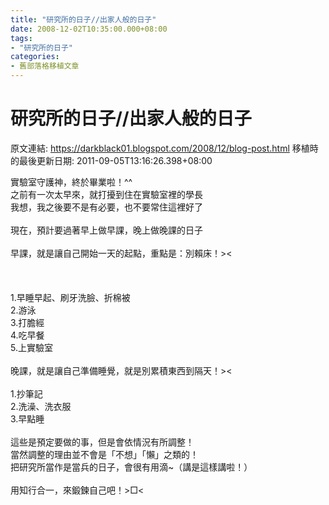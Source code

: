 ```yaml
---
title: "研究所的日子//出家人般的日子"
date: 2008-12-02T10:35:00.000+08:00
tags: 
- "研究所的日子"
categories:
- 舊部落格移植文章
---
```


# 研究所的日子//出家人般的日子

原文連結: https://darkblack01.blogspot.com/2008/12/blog-post.html
移植時的最後更新日期: 2011-09-05T13:16:26.398+08:00

實驗室守護神，終於畢業啦！^^<br />之前有一次太早來，就打擾到住在實驗室裡的學長<br />我想，我之後要不是有必要，也不要常住這裡好了<br /><br />現在，預計要過著早上做早課，晚上做晚課的日子<br /><br />早課，就是讓自己開始一天的起點，重點是：別賴床！&gt;&lt;<br /><br /><a name='more'></a><br /><br />1.早睡早起、刷牙洗臉、折棉被<br />2.游泳<br />3.打膽經<br />4.吃早餐<br />5.上實驗室<br /><br />晚課，就是讓自己準備睡覺，就是別累積東西到隔天！&gt;&lt;<br /><br />1.抄筆記<br />2.洗澡、洗衣服<br />3.早點睡<br /><br />這些是預定要做的事，但是會依情況有所調整！<br />當然調整的理由並不會是「不想」「懶」之類的！<br />把研究所當作是當兵的日子，會很有用滴~（講是這樣講啦！）<br /><br />用知行合一，來鍛鍊自己吧！&gt;□&lt;
